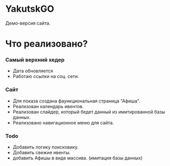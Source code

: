 # YakutskGO
Демо-версия сайта.

# Что реализовано?

### Самый верхний хедер
- Дата обновляется
- Работаю ссылки на соц. сети.
### Сайт
- Для показа создана фаункциональная страница "Афиша".
- Реализован календарь ивентов.
- Реализован слайдер, который бедет данный из имитированной базы данных.
- Реализовано навигационное меню для сайта.

### Todo
- Добавить логику поисковику.
- Добавить свежие ивенты.
- добавить Афишы в виде массива. (имитация базы данных)